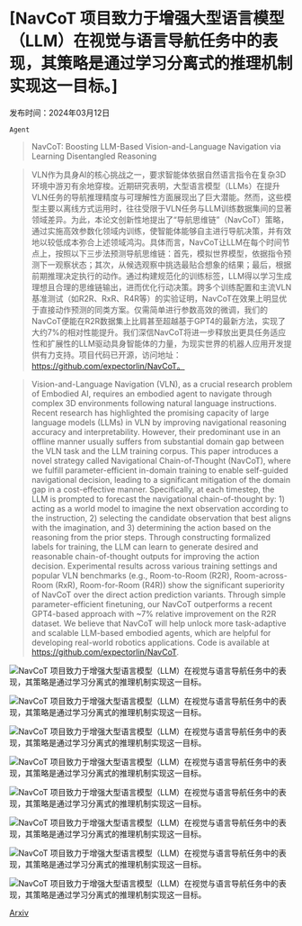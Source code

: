 # [NavCoT 项目致力于增强大型语言模型（LLM）在视觉与语言导航任务中的表现，其策略是通过学习分离式的推理机制实现这一目标。]

发布时间：2024年03月12日

`Agent`

> NavCoT: Boosting LLM-Based Vision-and-Language Navigation via Learning Disentangled Reasoning

> VLN作为具身AI的核心挑战之一，要求智能体依据自然语言指令在复杂3D环境中游刃有余地穿梭。近期研究表明，大型语言模型（LLMs）在提升VLN任务的导航推理精度与可理解性方面展现出了巨大潜能。然而，这些模型主要以离线方式运用时，往往受限于VLN任务与LLM训练数据集间的显著领域差异。为此，本论文创新性地提出了“导航思维链”（NavCoT）策略，通过实施高效参数化领域内训练，使智能体能够自主进行导航决策，并有效地以较低成本弥合上述领域鸿沟。具体而言，NavCoT让LLM在每个时间节点上，按照以下三步法预测导航思维链：首先，模拟世界模型，依据指令预测下一观察状态；其次，从候选观察中挑选最贴合想象的结果；最后，根据前期推理决定执行的动作。通过构建规范化的训练标签，LLM得以学习生成理想且合理的思维链输出，进而优化行动决策。跨多个训练配置和主流VLN基准测试（如R2R、RxR、R4R等）的实验证明，NavCoT在效果上明显优于直接动作预测的同类方案。仅需简单进行参数高效的微调，我们的NavCoT便能在R2R数据集上比肩甚至超越基于GPT4的最新方法，实现了大约7%的相对性能提升。我们深信NavCoT将进一步释放出更具任务适应性和扩展性的LLM驱动具身智能体的力量，为现实世界的机器人应用开发提供有力支持。项目代码已开源，访问地址：https://github.com/expectorlin/NavCoT。

> Vision-and-Language Navigation (VLN), as a crucial research problem of Embodied AI, requires an embodied agent to navigate through complex 3D environments following natural language instructions. Recent research has highlighted the promising capacity of large language models (LLMs) in VLN by improving navigational reasoning accuracy and interpretability. However, their predominant use in an offline manner usually suffers from substantial domain gap between the VLN task and the LLM training corpus. This paper introduces a novel strategy called Navigational Chain-of-Thought (NavCoT), where we fulfill parameter-efficient in-domain training to enable self-guided navigational decision, leading to a significant mitigation of the domain gap in a cost-effective manner. Specifically, at each timestep, the LLM is prompted to forecast the navigational chain-of-thought by: 1) acting as a world model to imagine the next observation according to the instruction, 2) selecting the candidate observation that best aligns with the imagination, and 3) determining the action based on the reasoning from the prior steps. Through constructing formalized labels for training, the LLM can learn to generate desired and reasonable chain-of-thought outputs for improving the action decision. Experimental results across various training settings and popular VLN benchmarks (e.g., Room-to-Room (R2R), Room-across-Room (RxR), Room-for-Room (R4R)) show the significant superiority of NavCoT over the direct action prediction variants. Through simple parameter-efficient finetuning, our NavCoT outperforms a recent GPT4-based approach with ~7% relative improvement on the R2R dataset. We believe that NavCoT will help unlock more task-adaptive and scalable LLM-based embodied agents, which are helpful for developing real-world robotics applications. Code is available at https://github.com/expectorlin/NavCoT.

![NavCoT 项目致力于增强大型语言模型（LLM）在视觉与语言导航任务中的表现，其策略是通过学习分离式的推理机制实现这一目标。](../../../paper_images/2403.07376/x1.png)

![NavCoT 项目致力于增强大型语言模型（LLM）在视觉与语言导航任务中的表现，其策略是通过学习分离式的推理机制实现这一目标。](../../../paper_images/2403.07376/x2.png)

![NavCoT 项目致力于增强大型语言模型（LLM）在视觉与语言导航任务中的表现，其策略是通过学习分离式的推理机制实现这一目标。](../../../paper_images/2403.07376/x3.png)

![NavCoT 项目致力于增强大型语言模型（LLM）在视觉与语言导航任务中的表现，其策略是通过学习分离式的推理机制实现这一目标。](../../../paper_images/2403.07376/x4.png)

![NavCoT 项目致力于增强大型语言模型（LLM）在视觉与语言导航任务中的表现，其策略是通过学习分离式的推理机制实现这一目标。](../../../paper_images/2403.07376/x5.png)

![NavCoT 项目致力于增强大型语言模型（LLM）在视觉与语言导航任务中的表现，其策略是通过学习分离式的推理机制实现这一目标。](../../../paper_images/2403.07376/x6.png)

![NavCoT 项目致力于增强大型语言模型（LLM）在视觉与语言导航任务中的表现，其策略是通过学习分离式的推理机制实现这一目标。](../../../paper_images/2403.07376/x7.png)

![NavCoT 项目致力于增强大型语言模型（LLM）在视觉与语言导航任务中的表现，其策略是通过学习分离式的推理机制实现这一目标。](../../../paper_images/2403.07376/x8.png)

[Arxiv](https://arxiv.org/abs/2403.07376)